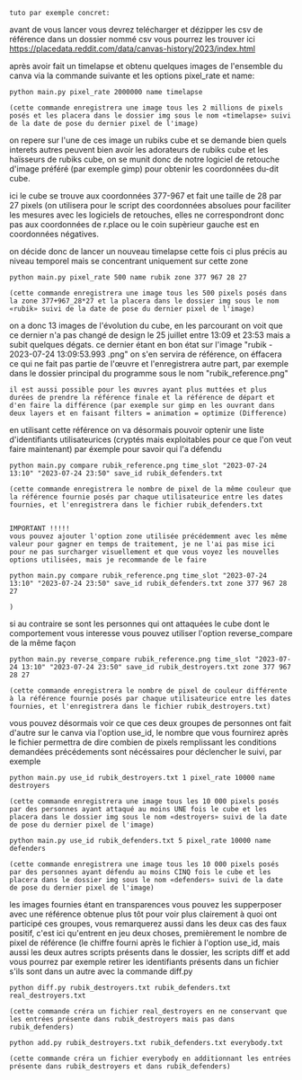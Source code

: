 
``tuto par exemple concret:``

avant de vous lancer vous devrez telécharger et dézipper les csv de référence dans un dossier nommé csv
vous pourrez les trouver ici https://placedata.reddit.com/data/canvas-history/2023/index.html



après avoir fait un timelapse et obtenu quelques images de l'ensemble du canva via la commande suivante et les options pixel_rate et name:

	python main.py pixel_rate 2000000 name timelapse

	(cette commande enregistrera une image tous les 2 millions de pixels posés et les placera dans le dossier img sous le nom «timelapse» suivi de la date de pose du dernier pixel de l'image)

on repere sur l'une de ces image un rubiks cube et se demande bien quels interets autres peuvent bien avoir les adorateurs de rubiks cube et les haïsseurs de rubiks cube, on se munit donc de notre logiciel de retouche d'image préféré (par exemple gimp) pour obtenir les coordonnées du-dit cube.

ici le cube se trouve aux coordonnées 377-967 et fait une taille de 28 par 27 pixels (on utilisera pour le script des coordonnées absolues pour faciliter les mesures avec les logiciels de retouches, elles ne correspondront donc pas aux coordonnées de r.place ou le coin supèrieur gauche est en coordonnées négatives.

on décide donc de lancer un nouveau timelapse cette fois ci plus précis au niveau temporel mais se concentrant uniquement sur cette zone

	python main.py pixel_rate 500 name rubik zone 377 967 28 27

	(cette commande enregistrera une image tous les 500 pixels posés dans la zone 377+967_28*27 et la placera dans le dossier img sous le nom «rubik» suivi de la date de pose du dernier pixel de l'image)

on a donc 13 images de l'évolution du cube, en les parcourant on voit que ce dernier n'a pas changé de design le 25 juillet entre 13:09 et 23:53 mais a subit quelques dégats. ce dernier étant en bon état sur l'image "rubik - 2023-07-24 13:09:53.993 .png" on s'en servira de référence, on éffacera ce qui ne fait pas partie de l'œuvre et l'enregistrera autre part, par exemple dans le dossier principal du programme sous le nom "rubik_reference.png"

`il est aussi possible pour les œuvres ayant plus muttées et plus durées de prendre la référence finale et la référence de départ et d'en faire la différence (par exemple sur gimp en les ouvrant dans deux layers et en faisant filters = animation = optimize (Difference)`

en utilisant cette référence on va désormais pouvoir optenir une liste d'identifiants utilisateurices (cryptés mais exploitables pour ce que l'on veut faire maintenant) par éxemple pour savoir qui l'a défendu

	python main.py compare rubik_reference.png time_slot "2023-07-24 13:10" "2023-07-24 23:50" save_id rubik_defenders.txt

	(cette commande enregistrera le nombre de pixel de la même couleur que la référence fournie posés par chaque utilisateurice entre les dates fournies, et l'enregistrera dans le fichier rubik_defenders.txt
	

	IMPORTANT !!!!!
	vous pouvez ajouter l'option zone utilisée précédemment avec les même valeur pour gagner en temps de traitement, je ne l'ai pas mise ici pour ne pas surcharger visuellement et que vous voyez les nouvelles options utilisées, mais je recommande de le faire

	python main.py compare rubik_reference.png time_slot "2023-07-24 13:10" "2023-07-24 23:50" save_id rubik_defenders.txt zone 377 967 28 27

	)

si au contraire se sont les personnes qui ont attaquées le cube dont le comportement vous interesse vous pouvez utiliser l'option reverse_compare de la même façon

	python main.py reverse_compare rubik_reference.png time_slot "2023-07-24 13:10" "2023-07-24 23:50" save_id rubik_destroyers.txt zone 377 967 28 27

	(cette commande enregistrera le nombre de pixel de couleur différente à la référence fournie posés par chaque utilisateurice entre les dates fournies, et l'enregistrera dans le fichier rubik_destroyers.txt)

vous pouvez désormais voir ce que ces deux groupes de personnes ont fait d'autre sur le canva via l'option use_id, le nombre que vous fournirez après le fichier permettra de dire combien de pixels remplissant les conditions demandées précédements sont nécéssaires pour déclencher le suivi, par exemple

	python main.py use_id rubik_destroyers.txt 1 pixel_rate 10000 name destroyers

	(cette commande enregistrera une image tous les 10 000 pixels posés par des personnes ayant attaqué au moins UNE fois le cube et les placera dans le dossier img sous le nom «destroyers» suivi de la date de pose du dernier pixel de l'image)

	python main.py use_id rubik_defenders.txt 5 pixel_rate 10000 name defenders

	(cette commande enregistrera une image tous les 10 000 pixels posés par des personnes ayant défendu au moins CINQ fois le cube et les placera dans le dossier img sous le nom «defenders» suivi de la date de pose du dernier pixel de l'image)

les images fournies étant en transparences vous pouvez les supperposer avec une référence obtenue plus tôt pour voir plus clairement à quoi ont participé ces groupes, vous remarquerez aussi dans les deux cas des faux positif, c'est ici qu'entrent en jeu deux choses, premièrement le nombre de pixel de référence (le chiffre fourni après le fichier à l'option use_id, mais aussi les deux autres scripts présents dans le dossier, les scripts diff et add vous pourrez par exemple retirer les identifiants présents dans un fichier s'ils sont dans un autre avec la commande diff.py

	python diff.py rubik_destroyers.txt rubik_defenders.txt real_destroyers.txt

	(cette commande créra un fichier real_destroyers en ne conservant que les entrées présente dans rubik_destroyers mais pas dans rubik_defenders)

	python add.py rubik_destroyers.txt rubik_defenders.txt everybody.txt

	(cette commande créra un fichier everybody en additionnant les entrées présente dans rubik_destroyers et dans rubik_defenders)

